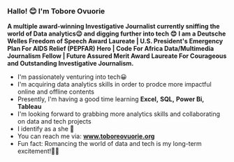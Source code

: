 ### **Hallo! 😊 I'm **Tobore Ovuorie**** ### 
**A multiple award-winning Investigative Journalist currently sniffing the world of Data analytics😉 and digging further into tech 😊**
**I am a Deutsche Welles Freedom of Speech Award Laureate  |  U.S. President's Emergency Plan For AIDS Relief (PEPFAR) Hero | Code For Africa Data/Multimedia Journalism Fellow | Future Assured Merit Award Laureate For Courageous and Outstanding Investigative Journalism.**

- I'm passionately venturing into tech😀
- I'm acquiring data analytics skills in order to prodce more impactful online and offline contents
- Presently, I'm having a good time learning **Excel,** **SQL,** **Power Bi,** **Tableau**
- I'm looking forward to grabbing more analytics skills and collaborating on data and tech projects
- I identify as a she 👩 
- You can reach me via: **www.toboreovuorie.org**
- Fun fact: Romancing the world of data and tech is my long-term excitement!🤩😍
<!---
ToboreOvuorie/ToboreOvuorie is a ✨ special ✨ repository because its `README.md` (this file) appears on your GitHub profile.
You can click the Preview link to take a look at your changes.
--->
